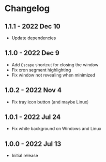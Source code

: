 # Changelog

## 1.1.1 - 2022 Dec 10
- Update dependencies

## 1.1.0 - 2022 Dec 9
- Add `Escape` shortcut for closing the window
- Fix cron segment highlighting
- Fix window not revealing when minimized

## 1.0.2 - 2022 Nov 4
- Fix tray icon button (and maybe Linux)

## 1.0.1 - 2022 Jul 24
- Fix white background on Windows and Linux

## 1.0.0 - 2022 Jul 13
- Initial release
